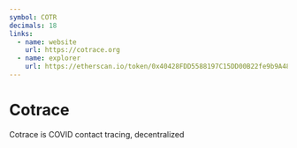 ```yaml
---
symbol: COTR
decimals: 18
links:
  - name: website
    url: https://cotrace.org
  - name: explorer
    url: https://etherscan.io/token/0x40428FDD5588197C15DD00B22fe9b9A48afeEb23
---
```


# Cotrace

Cotrace is COVID contact tracing, decentralized
